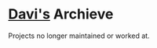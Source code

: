 # [Davi's][github] Archieve 

Projects no longer maintained or worked at.

[github]:https://github.com/davi38
